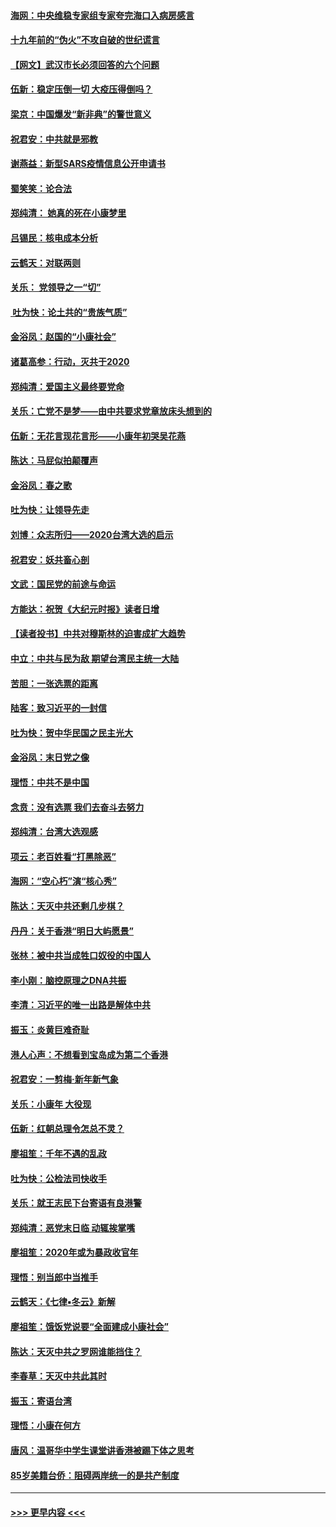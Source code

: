 #### [海网：中央维稳专家组专家夸完海口入病房感言](../pages/nsc993/n11815138.md?t=01232111) 
#### [十九年前的“伪火”不攻自破的世纪谎言](../pages/nsc993/n11813238.md?t=01232111) 
#### [【网文】武汉市长必须回答的六个问题](../pages/nsc993/n11813848.md?t=01232111) 
#### [伍新：稳定压倒一切 大疫压得倒吗？](../pages/nsc993/n11812634.md?t=01232111) 
#### [梁京：中国爆发“新非典”的警世意义](../pages/nsc993/n11812554.md?t=01232111) 
#### [祝君安：中共就是邪教](../pages/nsc993/n11812431.md?t=01232111) 
#### [谢燕益：新型SARS疫情信息公开申请书](../pages/nsc993/n11808840.md?t=01232111) 
#### [蜀笑笑：论合法](../pages/nsc993/n11808064.md?t=01232111) 
#### [郑纯清： 她真的死在小康梦里](../pages/nsc993/n11806623.md?t=01232111) 
#### [吕锡民：核电成本分析](../pages/nsc993/n11806284.md?t=01232111) 
#### [云鹤天：对联两则](../pages/nsc993/n11805957.md?t=01232111) 
#### [关乐： 党领导之一“切”](../pages/nsc993/n11804505.md?t=01232111) 
#### [ 吐为快：论土共的“贵族气质”](../pages/nsc993/n11804490.md?t=01232111) 
#### [金浴凤：赵国的“小康社会”](../pages/nsc993/n11804452.md?t=01232111) 
#### [诸葛高参：行动，灭共于2020](../pages/nsc993/n11804120.md?t=01232111) 
#### [郑纯清：爱国主义最终要党命](../pages/nsc993/n11802197.md?t=01232111) 
#### [关乐：亡党不是梦——由中共要求党章放床头想到的](../pages/nsc993/n11802156.md?t=01232111) 
#### [伍新：无花言现花言形——小康年初哭吴花燕](../pages/nsc993/n11800044.md?t=01232111) 
#### [陈达：马屁似拍颠覆声](../pages/nsc993/n11800010.md?t=01232111) 
#### [金浴凤：春之歌](../pages/nsc993/n11797687.md?t=01232111) 
#### [吐为快：让领导先走](../pages/nsc993/n11797512.md?t=01232111) 
#### [刘博：众志所归——2020台湾大选的启示](../pages/nsc993/n11796878.md?t=01232111) 
#### [祝君安：妖共畜心剖](../pages/nsc993/n11794273.md?t=01232111) 
#### [文武：国民党的前途与命运](../pages/nsc993/n11794198.md?t=01232111) 
#### [方能达：祝贺《大纪元时报》读者日增](../pages/nsc993/n11793807.md?t=01232111) 
#### [【读者投书】中共对穆斯林的迫害成扩大趋势](../pages/nsc993/n11791371.md?t=01232111) 
#### [中立：中共与民为敌 期望台湾民主统一大陆](../pages/nsc993/n11790392.md?t=01232111) 
#### [苦胆：一张选票的距离](../pages/nsc993/n11788914.md?t=01232111) 
#### [陆客：致习近平的一封信](../pages/nsc993/n11788867.md?t=01232111) 
#### [吐为快：贺中华民国之民主光大](../pages/nsc993/n11788618.md?t=01232111) 
#### [金浴凤：末日党之像](../pages/nsc993/n11787475.md?t=01232111) 
#### [理悟：中共不是中国](../pages/nsc993/n11787463.md?t=01232111) 
#### [念贲：没有选票  我们去奋斗去努力](../pages/nsc993/n11787398.md?t=01232111) 
#### [郑纯清：台湾大选观感](../pages/nsc993/n11786210.md?t=01232111) 
#### [项云：老百姓看“打黑除恶”](../pages/nsc993/n11785398.md?t=01232111) 
#### [海网：“空心朽”演“核心秀”](../pages/nsc993/n11783874.md?t=01232111) 
#### [陈达：天灭中共还剩几步棋？](../pages/nsc993/n11783719.md?t=01232111) 
#### [丹丹：关于香港“明日大屿愿景”](../pages/nsc993/n11783273.md?t=01232111) 
#### [张林：被中共当成牲口奴役的中国人](../pages/nsc993/n11782397.md?t=01232111) 
#### [李小刚：脑控原理之DNA共振](../pages/nsc993/n11780962.md?t=01232111) 
#### [李清：习近平的唯一出路是解体中共](../pages/nsc993/n11780866.md?t=01232111) 
#### [振玉：炎黄巨难奇耻](../pages/nsc993/n11779632.md?t=01232111) 
#### [港人心声：不想看到宝岛成为第二个香港](../pages/nsc993/n11778817.md?t=01232111) 
#### [祝君安：一剪梅‧新年新气象](../pages/nsc993/n11776340.md?t=01232111) 
#### [关乐：小康年 大役现](../pages/nsc993/n11774213.md?t=01232111) 
#### [伍新：红朝总理令怎总不灵？](../pages/nsc993/n11770813.md?t=01232111) 
#### [廖祖笙：千年不遇的乱政](../pages/nsc993/n11770373.md?t=01232111) 
#### [吐为快：公检法司快收手](../pages/nsc993/n11770359.md?t=01232111) 
#### [关乐：就王志民下台寄语有良港警](../pages/nsc993/n11769903.md?t=01232111) 
#### [郑纯清：恶党末日临 动辄挨掌嘴](../pages/nsc993/n11769356.md?t=01232111) 
#### [廖祖笙：2020年或为暴政收官年](../pages/nsc993/n11768216.md?t=01232111) 
#### [理悟：别当郎中当推手](../pages/nsc993/n11768243.md?t=01232111) 
#### [云鹤天：《七律▪冬云》新解](../pages/nsc993/n11768204.md?t=01232111) 
#### [廖祖笙：饿饭党说要“全面建成小康社会”](../pages/nsc993/n11767482.md?t=01232111) 
#### [陈达：天灭中共之罗网谁能挡住？](../pages/nsc993/n11767465.md?t=01232111) 
#### [李春草：天灭中共此其时](../pages/nsc993/n11767452.md?t=01232111) 
#### [振玉：寄语台湾](../pages/nsc993/n11767432.md?t=01232111) 
#### [理悟：小康在何方](../pages/nsc993/n11767394.md?t=01232111) 
#### [唐风：温哥华中学生课堂讲香港被踢下体之思考](../pages/nsc993/n11766848.md?t=01232111) 
#### [85岁美籍台侨：阻碍两岸统一的是共产制度](../pages/nsc993/n11765043.md?t=01232111) 

----
#### [ >>> 更早内容 <<< ](../indexes/nsc993-earlier.md)
